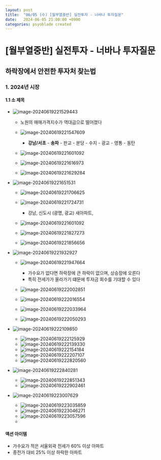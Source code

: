 ```yaml
---
layout: post
title:  "06/05 (수) [월부열중반] 실전투자 - 너바나 투자질문"
date:   2024-06-05 21:00:00 +0900
categories: psyoblade created
---
```


# [월부열중반] 실전투자 - 너바나 투자질문

## 하락장에서 안전한 투자처 찾는법

### 1. 2024년 시장

#### 1.1 소 제목

* ![image-20240619221529443](images/2024-06-05-yeoljung-day13/image-20240619221529443.png)
  * 노원의 매매가격지수가 역대급으로 떨어졌다
  * ![image-20240619221547609](images/2024-06-05-yeoljung-day13/image-20240619221547609.png)
    * **강남/서초** - **송파** - 판교 - 분당 - 수지 - 광교 - 영통 - 동탄

  * ![image-20240619221601092](images/2024-06-05-yeoljung-day13/image-20240619221601092.png)
  * ![image-20240619221616973](images/2024-06-05-yeoljung-day13/image-20240619221616973.png)
  * ![image-20240619221629284](images/2024-06-05-yeoljung-day13/image-20240619221629284.png)

* ![image-20240619221651531](images/2024-06-05-yeoljung-day13/image-20240619221651531.png)
  * ![image-20240619221706625](images/2024-06-05-yeoljung-day13/image-20240619221706625.png)
  * ![image-20240619221724731](images/2024-06-05-yeoljung-day13/image-20240619221724731.png)
    * 강남, 신도시 (광명, 광교) 새아파트, 

  * ![image-20240619221601092](images/2024-06-05-yeoljung-day13/image-20240619221601092.png)
  * ![image-20240619221827273](images/2024-06-05-yeoljung-day13/image-20240619221827273.png)
  * ![image-20240619221856656](images/2024-06-05-yeoljung-day13/image-20240619221856656.png)

* ![image-20240619221932927](images/2024-06-05-yeoljung-day13/image-20240619221932927.png)
  * ![image-20240619221947664](images/2024-06-05-yeoljung-day13/image-20240619221947664.png)
    * 가수요가 없다면 하락장에 큰 하락이 없으며, 상승장에 오른다
    * 특히 전세가가 올라가기 떄문에 투자금 회수를 기대할 수 있다

  * ![image-20240619222002851](images/2024-06-05-yeoljung-day13/image-20240619222002851.png)
  * ![image-20240619222016554](images/2024-06-05-yeoljung-day13/image-20240619222016554.png)
  * ![image-20240619222033964](images/2024-06-05-yeoljung-day13/image-20240619222033964.png)
  * ![image-20240619222050293](images/2024-06-05-yeoljung-day13/image-20240619222050293.png)

* ![image-20240619222109850](images/2024-06-05-yeoljung-day13/image-20240619222109850.png)
  * ![image-20240619222125929](images/2024-06-05-yeoljung-day13/image-20240619222125929.png)
  * ![image-20240619222139330](images/2024-06-05-yeoljung-day13/image-20240619222139330.png)
  * ![image-20240619222154184](images/2024-06-05-yeoljung-day13/image-20240619222154184.png)
  * ![image-20240619222207107](images/2024-06-05-yeoljung-day13/image-20240619222207107.png)
  * ![image-20240619222820560](images/2024-06-05-yeoljung-day13/image-20240619222820560.png)

* ![image-20240619222840281](images/2024-06-05-yeoljung-day13/image-20240619222840281.png)
  * ![image-20240619222851343](images/2024-06-05-yeoljung-day13/image-20240619222851343.png)
  * ![image-20240619222902461](images/2024-06-05-yeoljung-day13/image-20240619222902461.png)

* ![image-20240619223007629](images/2024-06-05-yeoljung-day13/image-20240619223007629.png)
  * ![image-20240619223035859](images/2024-06-05-yeoljung-day13/image-20240619223035859.png)
  * ![image-20240619223046271](images/2024-06-05-yeoljung-day13/image-20240619223046271.png)
  * ![image-20240619223057596](images/2024-06-05-yeoljung-day13/image-20240619223057596.png)
  * 




#### 액션 아이템

* 가수요가 적은 서울외곽 전세가 60% 이상 아파트
* 종전가 대비 25% 이상 하락한 아파트
